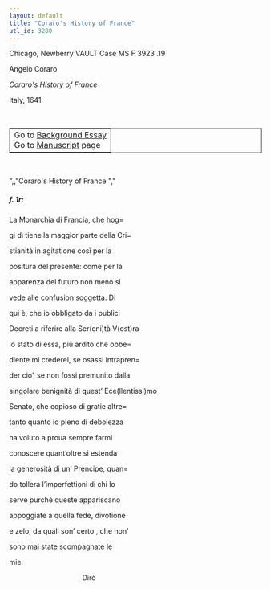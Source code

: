 ```yaml
---
layout: default
title: "Coraro's History of France"
utl_id: 3280
---
```


<p>Chicago, Newberry VAULT Case MS F 3923 .19</p>
<p style=""margin-left:.25in;"">Angelo Coraro</p>
<p style=""margin-left:.25in;""><em>Coraro's History of France</em></p>
<p style=""margin-left:.25in;"">Italy, 1641</p>
<p style=""font-size: 0.1em;""> </p>
<table border=""0.5"" cellpadding=""1"" cellspacing=""1"" style=""width: 200px; background-color:#F8F8F8;""><tbody style=""border-color:#ccc""><tr style=""border-color:#ccc""><td>Go to <a href=""https://italian-paleography.library.utoronto.ca/content/about_IP_058"" style=""font-weight:300;"" target=""_blank"">Background Essay</a><br />
			Go to <a href=""https://italian-paleography.library.utoronto.ca/islandora/object/italianpaleography%3AIP_058"" style=""font-weight:300;"" target=""_blank"">Manuscript</a> page</td>
</tr></tbody></table><p> </p>
",,"Coraro's History of France
","
<h5 style=""color:#555;"">f. 1r:</h5>
<p>La Monarchia di Francia, che hog=</p>
<p>gi dì tiene la maggior parte della Cri=</p>
<p>stianità in agitatione così per la</p>
<p>positura del presente: come per la</p>
<p>apparenza del futuro non meno si</p>
<p>vede alle confusion soggetta. Di</p>
<p>qui è, che io obbligato da i publici</p>
<p>Decreti a riferire alla Ser(eni)tà V(ost)ra</p>
<p>lo stato di essa, più ardito che obbe=</p>
<p>diente mi crederei, se osassi intrapren=</p>
<p>der cio’, se non fossi premunito dalla</p>
<p>singolare benignità di quest’ Ece(llentissi)mo</p>
<p>Senato, che copioso di gratie altre=</p>
<p>tanto quanto io pieno di debolezza</p>
<p>ha voluto a proua sempre farmi</p>
<p>conoscere quant’oltre si estenda</p>
<p>la generosità di un’ Prencipe, quan=</p>
<p>do tollera l’imperfettioni di chi lo</p>
<p>serve purché queste appariscano</p>
<p>appoggiate a quella fede, divotione</p>
<p>e zelo, da quali son’ certo , che non’</p>
<p>sono mai state scompagnate le</p>
<p>mie.</p>
<p>                                     Dirò</p>
